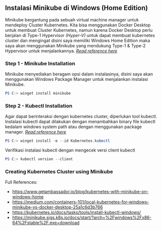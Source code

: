 ## Instalasi Minikube di Windows (Home Edition)

Minikube bergantung pada sebuah virtual machine manager untuk mendeploy Cluster Kubernetes. Kita bisa menggunakan Docker Desktop untuk membuat Cluster Kubernetes, namun karena Docker Desktop perlu berjalan di Type-1 Hypervisor *(Hyper-V)* untuk dapat membuat kubernetes cluster dan mengingat disini saya memiliki Windows Home Edition maka saya akan menggunakan Minikube yang mendukung Type-1 & Type-2 Hypervisor untuk menjalankannya. [*Read reference here*](https://medium.com/containers-101/local-kubernetes-for-windows-minikube-vs-docker-desktop-25a1c6d3b766#:~:text=Windows%20considerations)

### Step 1 - Minikube Installation

Minikube menyediakan beragam opsi dalam instalasinya, disini saya akan menggunakan Windows Package Manager untuk menjalankan instalasi Minikube.

```powershell
PS C:> winget install minikube
```

### Step 2 - Kubectl Installation

Agar dapat berinteraksi dengan kubernetes cluster, diperlukan tool kubectl. Instalasi kubectl dapat dilakukan dengan menambahkan binary file kubectl kedalam windows system path atau dengan menggunakan package manager. [*Read reference here*](https://kubernetes.io/docs/tasks/tools/install-kubectl-windows/)

```powershell
PS C:> winget install -e --id Kubernetes.kubectl
```

 Verifikasi instalasi kubectl dengan mengecek versi client kubectl

```powershell
PS C:> kubectl version --client
```

### Creating Kubernetes Cluster using Minikube



Full References:

- https://www.getambassador.io/blog/kubernetes-with-minikube-on-windows-home
- https://medium.com/containers-101/local-kubernetes-for-windows-minikube-vs-docker-desktop-25a1c6d3b766
- https://kubernetes.io/docs/tasks/tools/install-kubectl-windows/
- https://minikube.sigs.k8s.io/docs/start/?arch=%2Fwindows%2Fx86-64%2Fstable%2F.exe+download

